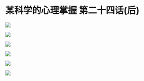 # 某科学的心理掌握 第二十四话(后)

![](https://cnindex.github.io/Mental-Out/images/24/8.jpg)

![](https://cnindex.github.io/Mental-Out/images/24/9.jpg)

![](https://cnindex.github.io/Mental-Out/images/24/10.jpg)

![](https://cnindex.github.io/Mental-Out/images/24/11.jpg)

![](https://cnindex.github.io/Mental-Out/images/24/12.jpg)

![](https://cnindex.github.io/Mental-Out/images/24/13.jpg)
